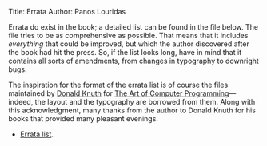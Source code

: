 Title: Errata
Author: Panos Louridas

Errata do exist in the book; a detailed list can be found in the file
below. The file tries to be as comprehensive as possible. That means
that it includes *everything* that could be improved, but which the
author discovered after the book had hit the press. So, if the list
looks long, have in mind that it contains all sorts of amendments,
from changes in typography to downright bugs.

The inspiration for the format of the errata list is of course the
files maintained by
[Donald Knuth](http://www-cs-faculty.stanford.edu/~uno/) for
[The Art of Computer Programming](http://www-cs-faculty.stanford.edu/~uno/taocp.html)&mdash;indeed,
the layout and the typography are borrowed from them. Along with this
acknowledgment, many thanks from the author to Donald Knuth for his
books that provided many pleasant evenings.

* [Errata list]({filename}/pdfs/errata.pdf).

